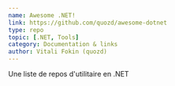 ```yaml
---
name: Awesome .NET!
link: https://github.com/quozd/awesome-dotnet
type: repo
topic: [.NET, Tools]
category: Documentation & links
author: Vitali Fokin (quozd)
---
```

Une liste de repos d'utilitaire en .NET
